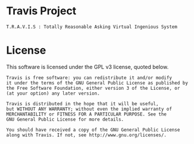 Travis Project
==============

```
T.R.A.V.I.S : Totally Reasonable Asking Virtual Ingenious System
```


License
=======

This software is licensed under the GPL v3 license, quoted below.

```
Travis is free software: you can redistribute it and/or modify
it under the terms of the GNU General Public License as published by
the Free Software Foundation, either version 3 of the License, or
(at your option) any later version.

Travis is distributed in the hope that it will be useful,
but WITHOUT ANY WARRANTY; without even the implied warranty of
MERCHANTABILITY or FITNESS FOR A PARTICULAR PURPOSE. See the
GNU General Public License for more details.

You should have received a copy of the GNU General Public License
along with Travis. If not, see http://www.gnu.org/licenses/.
```

